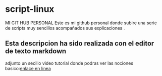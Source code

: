 # script-linux
MI GIT HUB PERSONAL
Este es mi github personal donde subire una serie de scripts muy sencillos 
acompañados sus explicaciones .
## Esta descripcion ha sido realizada con el editor de texto markdown
adjunto un secillo video tutorial donde podras ver las nociones basico:[enlace en línea](https://www.youtube.com/watch?v=y6XdzBNC0_0&ab_channel=JavierCrist%C3%B3bal)
